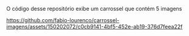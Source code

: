 O código desse repositório exibe um carrossel que contém 5 imagens

https://github.com/fabio-lourenco/carrossel-imagens/assets/150202072/c0cb9141-4bf5-452e-ab19-376d7feea22f
